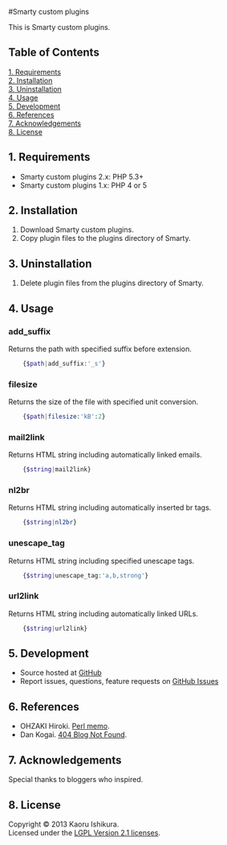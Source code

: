 #Smarty custom plugins

This is Smarty custom plugins.

## Table of Contents
[1. Requirements](#1-requirements)  
[2. Installation](#2-installation)  
[3. Uninstallation](#3-uninstallation)  
[4. Usage](#4-usage)  
[5. Development](#5-development)  
[6. References](#6-references)  
[7. Acknowledgements](#7-acknowledgements)  
[8. License](#8-license)

## 1. Requirements
* Smarty custom plugins 2.x: PHP 5.3+
* Smarty custom plugins 1.x: PHP 4 or 5

## 2. Installation
1. Download Smarty custom plugins.
2. Copy plugin files to the plugins directory of Smarty.

## 3. Uninstallation
1. Delete plugin files from the plugins directory of Smarty.

## 4. Usage
### add_suffix
Returns the path with specified suffix before extension.  
```php
    {$path|add_suffix:'_s'}
```

### filesize
Returns the size of the file with specified unit conversion.  
```php
    {$path|filesize:'kB':2}
```

### mail2link
Returns HTML string including automatically linked emails.  
```php
    {$string|mail2link}
```

### nl2br
Returns HTML string including automatically inserted br tags.  
```php
    {$string|nl2br}
```

### unescape_tag
Returns HTML string including specified unescape tags.  
```php
    {$string|unescape_tag:'a,b,strong'}
```

### url2link
Returns HTML string including automatically linked URLs.  
```php
    {$string|url2link}
```

## 5. Development
* Source hosted at [GitHub](https://github.com/kaorinstar/smarty-custom-plugins)
* Report issues, questions, feature requests on [GitHub Issues](https://github.com/kaorinstar/smarty-custom-plugins/issues)

## 6. References
* OHZAKI Hiroki. [Perl memo](http://www.din.or.jp/~ohzaki/perl.htm).
* Dan Kogai. [404 Blog Not Found](http://blog.livedoor.jp/dankogai/archives/51190099.html).

## 7. Acknowledgements
Special thanks to bloggers who inspired.

## 8. License
Copyright &copy; 2013 Kaoru Ishikura.  
Licensed under the [LGPL Version 2.1 licenses](http://www.gnu.org/licenses/old-licenses/lgpl-2.1.html).

